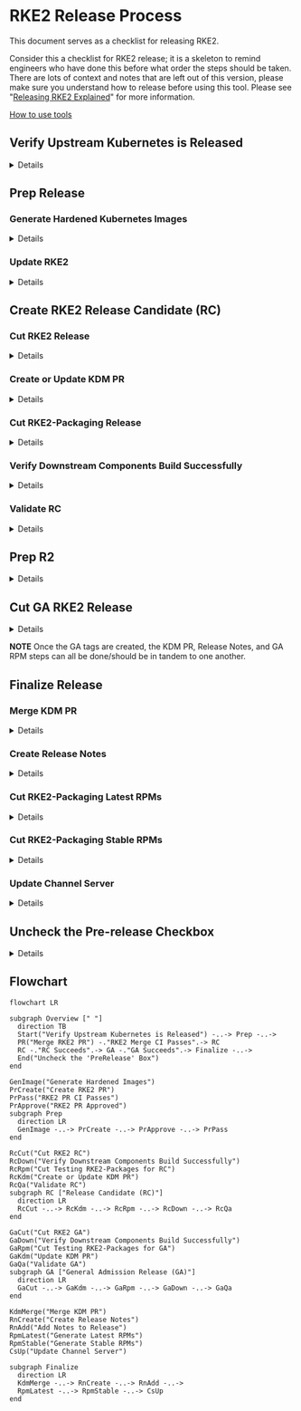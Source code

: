 # RKE2 Release Process

This document serves as a checklist for releasing RKE2.

Consider this a checklist for RKE2 release; it is a skeleton to remind engineers who have done this before what order the steps should be taken.
There are lots of context and notes that are left out of this version, please make sure you understand how to release before using this tool.
Please see "[Releasing RKE2 Explained](./releasing_rke2_explained.md)" for more information.

[How to use tools](./releasing_rke2_explained.md#tools)

## Verify Upstream Kubernetes is Released

<details><summary>Details</summary>

1. Verify Release
   ```shell
   export K8S_RELEASES='v1.21.14 v1.22.11 v1.23.8 v1.24.2'
   alias edt='docker run --rm -it --env GITHUB_TOKEN=$GHT rancher/ecm-distro-tools'
   edt check_for_k8s_release -r "$K8S_RELEASES"
   ```
1. Update release report
</details>

## Prep Release
### Generate Hardened Kubernetes Images

<details><summary>Details</summary>

1. Generate hardened kubernetes
   ```shell
   export K8S_RELEASES='v1.21.14 v1.22.11 v1.23.8 v1.24.2'
   export RKE2_RELEASES='v1.21.14+rke2r1 v1.22.11+rke2r1 v1.23.8+rke2r1 v1.24.2+rke2r1'
   export IMAGE_BUILD_RKE2_RELEASES='v1.21.14-rke2r1 v1.22.11-rke2r1 v1.23.8-rke2r1 v1.24.2-rke2r1'
   alias edt='docker run --rm -it --env GITHUB_TOKEN=$GHT rancher/ecm-distro-tools'
   edt tag_image_build_k8s_release -r "$IMAGE_BUILD_RKE2_RELEASES"
   ```
1. Update release report
</details>

### Update RKE2

<details><summary>Details</summary>

  1. `./Dockerfile`
      1. `FROM rancher/hardened-kubernetes:v1.23.5-rke2r1-build20220217 AS kubernetes`
      1. `RUN CHART_VERSION="v1.21.10-build2021041301" CHART_FILE=/charts/rke2-kube-proxy.yaml`
  1. `./scripts/version.sh`
      1. `KUBERNETES_VERSION=${KUBERNETES_VERSION:-v1.23.5}`
  1. `./go.mod`
  1. `./go.sum`
1. Create a pull request
   * set reviewers to "k3s" group
   * assign to yourself
   * make sure upstream branch is appropriate for PR (eg. `release-1.23` for `june-release-1.23-r1`)
1. [Drone-pr CI](https://drone-pr.rancher.io/rancher/rke2)
1. Once your PR gets 2 approvals and the CI completes successfully, you may merge it
1. [Drone-publish CI](https://drone-publish.rancher.io/rancher/rke2)
1. Update release report
</details>

## Create RKE2 Release Candidate (RC)
### Cut RKE2 Release

<details><summary>Details</summary>

1. Cut RKE2 Release
   ```shell
   export K8S_RELEASES='v1.21.14 v1.22.11 v1.23.8 v1.24.2'
   export RKE2_RELEASES='v1.21.14-rc1+rke2r1 v1.22.11-rc1+rke2r1 v1.23.8-rc1+rke2r1 v1.24.2-rc1+rke2r1'
   export IMAGE_BUILD_RKE2_RELEASES='v1.21.14-rke2r1 v1.22.11-rke2r1 v1.23.8-rke2r1 v1.24.2-rke2r1'
   export MASTER_RELEASE_VERSION='v1.24' # the version represented in the master branch
   alias edt='docker run --rm -it --env GITHUB_TOKEN=$GHT rancher/ecm-distro-tools'
   edt tag_rke2_release -m $MASTER_RELEASE_VERSION "$RKE2_RELEASES"
   ```
1. Update release report
</details>

### Create or Update KDM PR

<details><summary>Details</summary>

1. Update `./channels-rke2.yaml`
   1. Copy the previous version and paste it after itself
   1. Update the version number to the one you want to add
   1. Update the anchors to the new version number
   1. Update the aliases to the previous node
   1. Compare the versions
   1. Overwrite any changes to chart versions from the previous tag
   1. Overwrite any Agent CLI arg changes
   1. Overwrite any Server CLI arg changes
   1. Set the default version
1. Commit change
1. Generate json file
1. Commit change with "go generate" message
1. Create pull request
   * prepend `[WIP]:` to the title of the PR
1. Update release report
</details>

### Cut RKE2-Packaging Release

<details><summary>Details</summary>

1. Cut RKE2-Packaging release
   ```shell
   export K8S_RELEASES='v1.21.14 v1.22.11 v1.23.8 v1.24.2'
   export RKE2_RELEASES='v1.21.14-rc1+rke2r1 v1.22.11-rc1+rke2r1 v1.23.8-rc1+rke2r1 v1.24.2-rc1+rke2r1'
   export IMAGE_BUILD_RKE2_RELEASES='v1.21.14-rke2r1 v1.22.11-rke2r1 v1.23.8-rke2r1 v1.24.2-rke2r1'
   export MASTER_RELEASE_VERSION='v1.24' # the version represented in the master branch
   export RPM_RELEASE_ITERATION=0 # usually 0, but may increment if RPMs need to be re-released
   alias edt='docker run --rm -it --env GITHUB_TOKEN=$GHT rancher/ecm-distro-tools'
   # '-t' is for testing channel, this will change to '-s' for stable, and '-l' for latest
   edt tag_rke2_packaging_release -t -i $RPM_RELEASE_ITERATION -r "$RKE2_RELEASES"
   ```
1. [Drone-publish](https://drone-publish.rancher.io/rancher/rke2-packaging/)
1. Update release report
</details>

### Verify Downstream Components Build Successfully

<details><summary>Details</summary>

1. Validate that CIs pass
1. Update release report
* system-agent-installer-rke2
  * [Repository](https://github.com/rancher/system-agent-installer-rke2)
  * [Drone publish job](https://drone-publish.rancher.io/rancher/system-agent-installer-rke2)
* rke2-upgrade
  * [Repository](https://github.com/rancher/rke2-upgrade)
  * [Drone publish job](https://drone-publish.rancher.io/rancher/rke2-upgrade)
</details>

### Validate RC

<details><summary>Details</summary>

1. Look for the QA validation report
1. Update release report
</details>

## Prep R2

<details><summary>Details</summary>

1. Follow [the release prep steps](#prep-release), using `r2` instead of `r1`
   **Note:** Do not merge the R2 prep PR, it hopefully will not be necessary.
1. Update release report
</details>

## Cut GA RKE2 Release

<details><summary>Details</summary>

1. Create a new release just like [the RC release](#create-release-candidate-rc)
   omit the `-rc` part of the tags
1. Update release report
</details>

**NOTE** Once the GA tags are created, the KDM PR, Release Notes, and GA RPM steps can all be done/should be in tandem to one another.

## Finalize Release
### Merge KDM PR

<details><summary>Details</summary>

1. Get the proper approvals
1. Make sure CI passes
1. Make sure team is ready
1. Merge KDM PR
1. Update release report
</details>

### Create Release Notes

<details><summary>Details</summary>

1. Run the update script
   ```shell
   export GITHUB_TOKEN='<your github token>'
   ./release generate rke2 release-notes -m v1.24.2-rc1+rke2r1 -p v1.24.1+rke2r2
   ```
1. Copy the generated release notes
1. Validate and update the release notes as necessary
   1. Validate and update "Changes since" section
   1. Validate and update "Packaged Components" section
      * It can be confusing to track where each number for a component is getting pulled from, see [packaged components subsection](#packaged-components)
   1. Validate and update "Available CNIs" section in `scripts/build-images`
1. Get PR approval
1. Merge PR
1. Copy notes into release

#### Packaged Components

| Component       | File                   | String                                       | Example                                                                  |
| --------------- | ---------------------- | -------------------------------------------- | ------------------------------------------------------------------------ |
| Kubernetes      | `Dockerfile`           | `FROM rancher/hardened-kubernetes`           | `rancher/hardened-kubernetes:v1.24.2-rke2r1-build20220617`               |
| Etcd            | `scripts/version.sh`   | `ETCD_VERSION`                               | `ETCD_VERSION=${ETCD_VERSION:-v3.5.4-k3s1}`                              |
| Containerd      | `Dockerfile`           | `FROM rancher/hardened-containerd`           | `rancher/hardened-containerd:v1.6.6-k3s1-build20220606`                  |
| Runc            | `Dockerfile`           | `FROM rancher/hardened-runc`                 | `rancher/hardened-runc:v1.1.2-build20220606`                             |
| Metrics-Server  | `scripts/build-images` | `rancher/hardened-k8s-metrics-server`        | `${REGISTRY}/rancher/hardened-k8s-metrics-server:v0.5.0-build20211119`   |
| CoreDNS         | `scripts/build-images` | `rancher/hardened-coredns`                   | `${REGISTRY}/rancher/hardened-coredns:v1.9.3-build20220613`              |
| Ingress-Nginx   | `Dockerfile`           | `CHART_FILE=/charts/rke2-ingress-nginx.yaml` | `RUN CHART_VERSION="4.1.003" CHART_FILE=/charts/rke2-ingress-nginx.yaml` |
| Helm-controller | `go.mod`               | `helm-controller`                            | `github.com/k3s-io/helm-controller v0.12.3`                              |

</details>

### Cut RKE2-Packaging Latest RPMs

<details><summary>Details</summary>

1. Cut release using [the same steps for RPM releases](#create-rke2-packaging-release)
   change "testing" to "latest" in the release name
1. Update release report
</details>

### Cut RKE2-Packaging Stable RPMs

<details><summary>Details</summary>

1. Cut release using [the same steps for RPM releases](#create-rke2-packaging-release)
   change "testing" to "stable" in the release name
1. Update release report
</details>

### Update Channel Server

<details><summary>Details</summary>

1. Edit the `channels.yaml` file in the [RKE2 repo](https://github.com/rancher/rke2/blob/master/channels.yaml)
1. Ask in release chat what version should be latest
1. Get PR approval
1. Validate CI passes
1. Verify JSON output from a call [here](https://update.rke2.io/v1-release/channels)
1. Update release report
</details>

## Uncheck the Pre-release Checkbox

<details><summary>Details</summary>

1. Go to the GA releases, edit them, and uncheck the "prerelease" checkbox.
1. Update release report
</details>

## Flowchart

```mermaid
flowchart LR

subgraph Overview [" "]
  direction TB
  Start("Verify Upstream Kubernetes is Released") -..-> Prep -..->
  PR("Merge RKE2 PR") -."RKE2 Merge CI Passes".-> RC
  RC -."RC Succeeds".-> GA -."GA Succeeds".-> Finalize -..->
  End("Uncheck the 'PreRelease' Box")
end

GenImage("Generate Hardened Images")
PrCreate("Create RKE2 PR")
PrPass("RKE2 PR CI Passes")
PrApprove("RKE2 PR Approved")
subgraph Prep
  direction LR
  GenImage -..-> PrCreate -..-> PrApprove -..-> PrPass
end

RcCut("Cut RKE2 RC")
RcDown("Verify Downstream Components Build Successfully")
RcRpm("Cut Testing RKE2-Packages for RC")
RcKdm("Create or Update KDM PR")
RcQa("Validate RC")
subgraph RC ["Release Candidate (RC)"]
  direction LR
  RcCut -..-> RcKdm -..-> RcRpm -..-> RcDown -..-> RcQa
end

GaCut("Cut RKE2 GA")
GaDown("Verify Downstream Components Build Successfully")
GaRpm("Cut Testing RKE2-Packages for GA")
GaKdm("Update KDM PR")
GaQa("Validate GA")
subgraph GA ["General Admission Release (GA)"]
  direction LR
  GaCut -..-> GaKdm -..-> GaRpm -..-> GaDown -..-> GaQa
end

KdmMerge("Merge KDM PR")
RnCreate("Create Release Notes")
RnAdd("Add Notes to Release")
RpmLatest("Generate Latest RPMs")
RpmStable("Generate Stable RPMs")
CsUp("Update Channel Server")

subgraph Finalize
  direction LR
  KdmMerge -..-> RnCreate -..-> RnAdd -..->
  RpmLatest -..-> RpmStable -..-> CsUp
end
```

